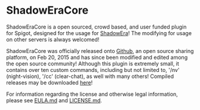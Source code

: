 # ShadowEraCore #

ShadowEraCore is a open sourced, crowd based, and user funded plugin for Spigot, designed for the usage for [ShadowEra](http://minecraftservers.org/server/100638)!  The modifying for usage on other servers is always welcomed!  

ShadowEraCore was officially released onto [Github](https://github.com/GotNoFriends/ShadowEraCore), an open source sharing platform, on Feb 20, 2015 and has since been modified and edited among the open source community!  Although this plugin is extremely small, it contains over ten custom commands, including but not limited to, '/nv' (night-vision), '/cc' (clear-chat), as well with many others!  Compiled releases may be downloaded [here](https://github.com/GotNoFriends/ShadowEraCore/releases)!

For information regarding the license and otherwise legal information, please see [EULA.md](EULA.md) and [LICENSE.md](LICENSE.md).
